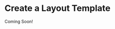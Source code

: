 # Create a Layout Template

Coming Soon!

<!--

#### Exercise Goals

* Create a Layout Template using the NPM Theme Generator to define the number of rows and columns
* Include a custom layout icon in the project
* Deploy the layout to the platform

</div>

#### Generate a Layout Template
1. **Go to** the _liferay_ folder in your _Command Line/Terminal_.
	* Windows: _C:\liferay_
	* Unix Systems: _[userhome]/liferay_
* **Run** the `yo liferay-theme:layout` command.
* **Type** in _Hotel Front Page_ for the layout when prompted for a name.
* **Press** the _Enter_ key to accept the default id.
* **Press** _Enter_ to accept the 7.4 version of Liferay.

#### Add the First Row with One Column
1. **Type** in _1_ to add 1 column to the first row.
2. **Press** _Enter_ to accept the 100% width for the row.

#### Choose the Second Row and Three Columns
1. **Choose** _Add row_ to add another row.
2. **Type** in _3_ to add 3 columns to the second row.
3. **Choose** the _4/12_ option for the first column.
4. **Choose** the _4/12_ option for the second column.
5. **Press** _Enter_ to accept the only available option for the last column.

#### Add a Third Row with Two Columns
1. **Choose** _Add row_ to add another row.
* **Type** in _2_ to add two columns to the row.
* **Choose** the _4/12_ option for the first column.
* **Choose** the _8/12_ option for the second column.

#### Add the Last Row with One Column
1. **Choose** _Add row_ to add another row.
2. **Type** in _1_ to add one column to the row.
3. **Press** _Enter_ to accept the 100% width for the row.
4. **Choose** the _Finish layout_ option.

<br />

<div class="page"></div>

#### Point to the App Server
1. **Press** _Enter_ to accept the _Local App Server_ as your deployment strategy.
* **Type** in the path to your Tomcat server.
	* Windows: `C:\liferay\bundles\liferay-dxp-[version]\tomcat-[version]`
	* Mac/Unix: `~/liferay/bundles/liferay-dxp-[version]/tomcat-[version]`
* **Press** _Enter_ to accept the default URL (localhost:8080) for your site. 
* **Run** `cd hotel-front-page-layouttpl` in your _Command Line/Terminal_ to go to the layout template folder.

<div class="note">
Note: Liferay layouts created with the theme generator are bundled with Gulp. In order to run Gulp locally from the command line, we must add a script to the package.json file. Additionally, some setups run into issues running scripts with npm. If this is the case, try creating a .npmrc file in the root of your project and add the <code>ignore-scripts=false</code> configuration.
</div>

#### Deploy the Layout Template
1. **Go to** your _`hotel-front-page-layouttpl`_ folder.
* **Copy** the `hotel_front_page.png` file from the module exercise folder.
* **Paste** the file into the `hotel-front-page-layouttpl\docroot` folder.
	* This will replace the existing file in the folder.
* **Run** the `npm run deploy` command in the Terminal or Command Line.

<div class="page"></div>

#### Verify Layout Deployment 
1. **Go to** _`localhost:8080`_ in your browser.
2. **Go to** `Site Builder > Pages` in the _Site Administration_ panel.
3. **Click** the _Add_ button at the top right.
* **Choose** _Public Page_.
* **Click** _Widget_.
* **Type** `Hotel Front Page` as the _Name_.
* **Click** _Add_.
* **Click** the _General_ tab.
* **Choose** the _Hotel Front Page_ layout near the bottom of the page.
* **Click** the _Save_ button at the bottom of the page.

<br />

---

#### Bonus Exercises
1. Go to the new Hotel Front Page and add some widgets to see the layout in action.
2. Create a new custom layout for Hotel Room pages.
3. Add a Layout to a Theme and configure it to deploy with that theme.

-->
